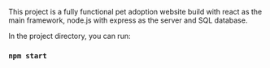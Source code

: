 This project is a fully functional pet adoption website build with react as the main framework, node.js with express as the server and SQL database.

In the project directory, you can run:

### `npm start`

